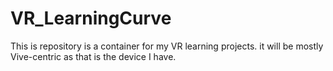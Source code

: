 # VR_LearningCurve
This is repository is a container for my VR learning projects.  it will be mostly Vive-centric as that is the device I have.
